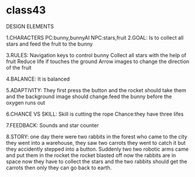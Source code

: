 # class43
DESIGN ELEMENTS

1.CHARACTERS
		       PC:bunny,bunnyAI
                              NPC:stars,fruit
2.GOAL:
	Is to collect all stars and feed the fruit to the bunny

3.RULES:
               Navigation keys to control bunny
               Collect all stars with the help of fruit
               Reduce life if  touches the ground
 	  Arrow images to change the direction of the fruit

4.BALANCE:
                    It is balanced

5.ADAPTIVITY:
                       They first press the button and the rocket should take them and the background image should change.feed the bunny before the oxygen runs out
                        
6.CHANCE VS SKILL:
                                  Skill is cutting the rope
                                  Chance:they have three lifes

7.FEEDBACK:
                       Sounds and star counter

8.STORY:
one day there were two rabbits in the  forest who came to the city they went into a warehouse, they  saw two carrots they went  to catch it but they accidently 
 stepped into a button. Suddenly two two robotic arms came and put them in the rocket the rocket blasted off now the rabbits  are in space now they have to
collect the stars and the two rabbits should get the carrots then only they can go back to earth.

   
